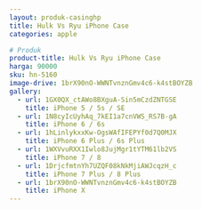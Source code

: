 ```yaml
---
layout: produk-casinghp
title: Hulk Vs Ryu iPhone Case
categories: apple

# Produk
product-title: Hulk Vs Ryu iPhone Case
harga: 90000
sku: hn-5160
image-drive: 1brX90nO-WWNTvnznGmv4c6-k4stBOYZB
gallery:
  - url: 1GX0QX_ctAWo8BXguA-Sin5mCzdZNTGSE
    title: iPhone 5 / 5s / SE
  - url: 1N8cyIcUyhAq_7kEI1a7cnVWS_RS7B-gA
    title: iPhone 6 / 6s
  - url: 1hLinlykxxKw-OgsWAfIFEPYf0d7Q0MJX
    title: iPhone 6 Plus / 6s Plus
  - url: 1WXVvuRXX1Iwlo8JujMgr1tYTM61lb2VS
    title: iPhone 7 / 8
  - url: 1DrjcfmtnYh7UZQF08kNkMjiAWJcqzH_c
    title: iPhone 7 Plus / 8 Plus
  - url: 1brX90nO-WWNTvnznGmv4c6-k4stBOYZB
    title: iPhone X
---
```

